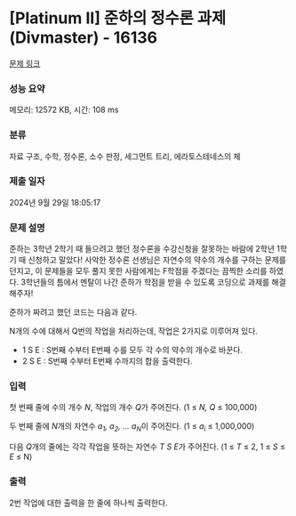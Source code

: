 # [Platinum II] 준하의 정수론 과제 (Divmaster) - 16136 

[문제 링크](https://www.acmicpc.net/problem/16136) 

### 성능 요약

메모리: 12572 KB, 시간: 108 ms

### 분류

자료 구조, 수학, 정수론, 소수 판정, 세그먼트 트리, 에라토스테네스의 체

### 제출 일자

2024년 9월 29일 18:05:17

### 문제 설명

<p>준하는 3학년 2학기 때 들으려고 했던 정수론을 수강신청을 잘못하는 바람에 2학년 1학기 때 신청하고 말았다! 사악한 정수론 선생님은 자연수의 약수의 개수를 구하는 문제를 던지고, 이 문제들을 모두 풀지 못한 사람에게는 F학점을 주겠다는 끔찍한 소리를 하였다. 3학년들의 틈에서 멘탈이 나간 준하가 학점을 받을 수 있도록 코딩으로 과제를 해결해주자!</p>

<p>준하가 짜려고 했던 코드는 다음과 같다.</p>

<p>N개의 수에 대해서 Q번의 작업을 처리하는데, 작업은 2가지로 이루어져 있다.</p>

<ul>
	<li>1 S E : S번째 수부터 E번째 수를 모두 각 수의 약수의 개수로 바꾼다.</li>
	<li>2 S E : S번째 수부터 E번째 수까지의 합을 출력한다.</li>
</ul>

### 입력 

 <p>첫 번째 줄에 수의 개수 <em>N</em>, 작업의 개수 <em>Q</em>가 주어진다. (1 ≤ <em>N, Q </em>≤ 100,000)</p>

<p>두 번째 줄에 <em>N</em>개의 자연수 <em>a<sub>1</sub>, a<sub>2</sub>, ... a<sub>N</sub></em>이 주어진다. (1 ≤ <em>a<sub>i</sub></em> ≤ 1,000,000)</p>

<p>다음 <em>Q</em>개의 줄에는 각각 작업을 뜻하는 자연수 <em>T S E</em>가 주어진다. (1 ≤ <em>T</em> ≤ 2, 1 ≤ <em>S</em> ≤ <em>E</em> ≤ N) </p>

### 출력 

 <p>2번 작업에 대한 출력을 한 줄에 하나씩 출력한다.</p>

